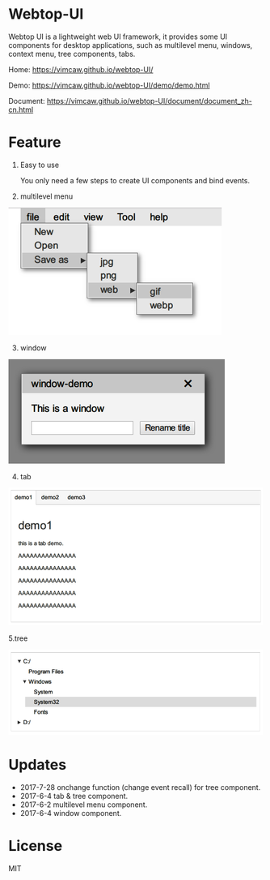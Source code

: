# Webtop-UI
Webtop UI is a lightweight web UI framework, it provides some UI components for desktop applications, such as multilevel menu, windows, context menu, tree components, tabs.

Home: https://vimcaw.github.io/webtop-UI/

Demo: https://vimcaw.github.io/webtop-UI/demo/demo.html

Document: https://vimcaw.github.io/webtop-UI/document/document_zh-cn.html

# Feature
1. Easy to use

    You only need a few steps to create UI components and bind events.

2. multilevel menu

![menu](image/menu.png)

3. window

![window](image/window.png)

4. tab

![tab](image/tab.png)

5.tree

![tree](image/tree.png)

# Updates

* 2017-7-28 onchange function (change event recall) for tree component.
* 2017-6-4 tab & tree component.
* 2017-6-2 multilevel menu component.
* 2017-6-4 window component.

# License
MIT
